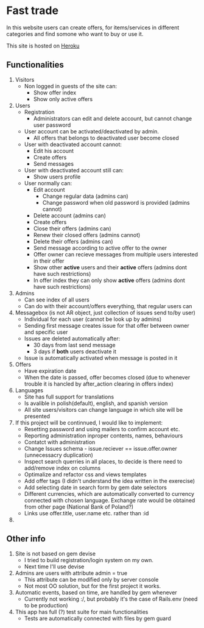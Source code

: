 # Fast trade
In this website users can create offers, for items/services in different categories
and find somone who want to buy or use it.

This site is hosted on [Heroku](https://fast-trade-8844.herokuapp.com/)

## Functionalities
1. Visitors
    - Non logged in guests of the site can:
      - Show offer index
      - Show only active offers
2. Users
    - Registration
      - Administrators can edit and delete account, but cannot change user password
    - User account can be activated/deactivated by admin.
      - All offers that belongs to deactivated user become closed
    - User with deactivated account cannot:
      - Edit his account
      - Create offers
      - Send messages
    - User with deactivated account still can:
      - Show users profile
    - User normally can:
      - Edit account
        - Change regular data (admins can)
        - Change password when old password is provided (admins cannot)
      - Delete account (admins can)
      - Create offers
      - Close their offers (admins can)
      - Renew their closed offers (admins cannot)
      - Delete their offers (admins can)
      - Send message according to active offer to the owner
      - Offer owner can recieve messages from multiple users interested in their offer
      - Show other __active__ users and their __active__ offers (admins dont have such restrictions)
      - In offer index they can only show __active__ offers (admins dont have such restrictions)
3. Admins
    - Can see index of all users
    - Can do with their account/offers everything, that regular users can
4. Messagebox (is not AR object, just collection of issues send to/by user)
    - Individual for each user (cannot be look up by admins)
    - Sending first message creates issue for that offer between owner and specific user
    - Issues are deleted automatically after:
      - 30 days from last send message
      - 3 days if __both__ users deactivate it
    - Issue is automatically activated when message is posted in it
5. Offers
    - Have expiration date
    - When the date is passed, offer becomes closed (due to whenever trouble it is hancled by after_action clearing in offers index)
6. Languages
    - Site has full support for translations
    - Is avalible in polish(default), english, and spanish version
    - All site users/visitors can change language in which site will be presented
7. If this project will be continnued, I would like to implement:
    - Resetting password and using mailers to confirm account etc.
    - Reporting administration inproper contents, names, behaviours
    - Contatct with administration
    - Change Issues schema - issue.reciever == issue.offer.owner (unnecessacry duplication)
    - Inspect search querries in all places, to decide is there need to add/remove index on columns
    - Optimalize and refactor css and views templates
    - Add offer tags (I didn't understand the idea written in the exerecise)
    - Add selecting date in search form by gem date selectors
    - Different currencies, which are automatically converted to currency connected with chosen language. Exchange rate would be obtained from other page (National Bank of Poland?) 
    - Links use offer.title, user.name etc. rather than :id
8. 

## Other info
1. Site is not based on gem devise
    - I tried to build registration/login system on my own.
    - Next time I'll use devise
2. Admins are users with attribute admin = true
    - This attribute can be modified only by server console
    - Not most OO solution, but for the first project it works.
3. Automatic events, based on time, are handled by gem whenever
    - Currently not working :/, but probably it's the case of Rails.env (need to be production)
4. This app has full (?) test suite for main functionalities
    - Tests are automatically connected with files by gem guard